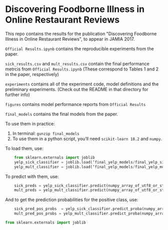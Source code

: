 # Discovering Foodborne Illness in Online Restaurant Reviews

This repo contains the results for the publication "Discovering Foodborne Illness in Online Restaurant Reviews", to appear in JAMIA 2017.

`Official Results.ipynb` contains the reproducible experiments from the paper.

`sick_results.csv` and `mult_results.csv` contain the final performance metrcis from `Official Results.ipynb` (These correspond to Tables 1 and 2 in the paper, respectively)

`experiments`  contains all of the experiment code, model definitions and the preliminary experiments. (Check out the README in that directory for further info)

`figures` contains model performance reports from `Official Results`

`final_models` contains the final models from the paper.

To use them in practice:

1. In terminal: `gunzip final_models`
2. To use them in a python script, you’ll need `scikit-learn 18.2` and `numpy`.

To load them, use:

```python
	from sklearn.externals import joblib
	yelp_sick_classifier = joblib.load(‘final_yelp_models/final_yelp_sick_model.gz’)
	yelp_mult_classifier = joblib.load(‘final_yelp_models/final_yelp_mult_model.gz’)
```

To predict with them, use:

```python
	sick_preds = yelp_sick_classifier.predict(numpy_array_of_utf8_or_str) 
	mult_preds = yelp_mult_classifier.predict(numpy_array_of_utf8_or_str)
```

And to get the prediction probabilities for the positive class, use:

```python
	sick_pred_pos_probs  = yelp_sick_classifier.predict_proba(numpy_array_of_utf8_or_str)[:,1]
	mult_pred_pos_probs = yelp_mult_classifier.predict_proba(numpy_array_of_utf8_or_str)[:,1]
```

```python
from sklearn.externals import joblib



